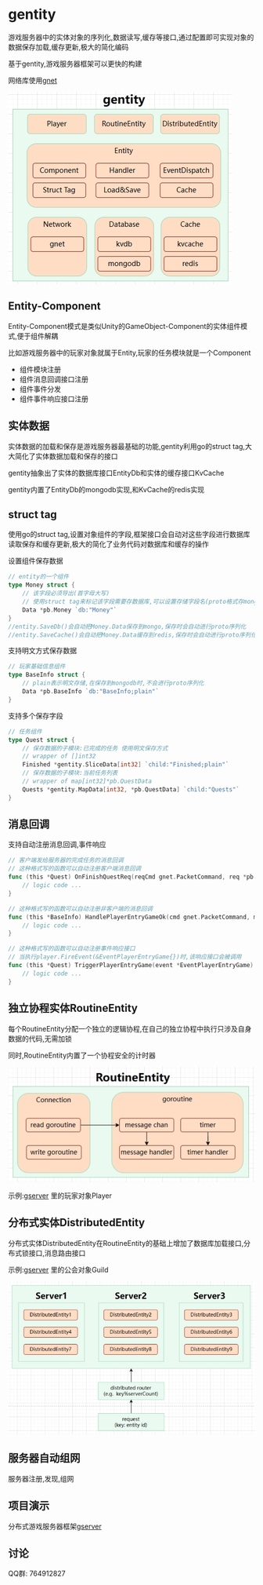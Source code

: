# gentity
游戏服务器中的实体对象的序列化,数据读写,缓存等接口,通过配置即可实现对象的数据保存加载,缓存更新,极大的简化编码

基于gentity,游戏服务器框架可以更快的构建

网络库使用[gnet](https://github.com/fish-tennis/gnet)

![gentity](https://github.com/fish-tennis/doc/blob/master/imgs/gentity/gentity.png)

## Entity-Component
Entity-Component模式是类似Unity的GameObject-Component的实体组件模式,便于组件解耦

比如游戏服务器中的玩家对象就属于Entity,玩家的任务模块就是一个Component

- 组件模块注册
- 组件消息回调接口注册
- 组件事件分发
- 组件事件响应接口注册

## 实体数据
实体数据的加载和保存是游戏服务器最基础的功能,gentity利用go的struct tag,大大简化了实体数据加载和保存的接口

gentity抽象出了实体的数据库接口EntityDb和实体的缓存接口KvCache

gentity内置了EntityDb的mongodb实现,和KvCache的redis实现

## struct tag
使用go的struct tag,设置对象组件的字段,框架接口会自动对这些字段进行数据库读取保存和缓存更新,极大的简化了业务代码对数据库和缓存的操作

设置组件保存数据
```go
// entity的一个组件
type Money struct {
	// 该字段必须导出(首字母大写)
	// 使用struct tag来标记该字段需要存数据库,可以设置存储字段名(proto格式存mongo时,使用全小写格式)
	Data *pb.Money `db:"Money"`
}
//entity.SaveDb()会自动把Money.Data保存到mongo,保存时会自动进行proto序列化
//entity.SaveCache()会自动把Money.Data缓存到redis,保存时会自动进行proto序列化
```

支持明文方式保存数据
```go
// 玩家基础信息组件
type BaseInfo struct {
	// plain表示明文存储,在保存到mongodb时,不会进行proto序列化
	Data *pb.BaseInfo `db:"BaseInfo;plain"`
}
```

支持多个保存字段
```go
// 任务组件
type Quest struct {
	// 保存数据的子模块:已完成的任务 使用明文保存方式
	// wrapper of []int32
	Finished *gentity.SliceData[int32] `child:"Finished;plain"`
	// 保存数据的子模块:当前任务列表
	// wrapper of map[int32]*pb.QuestData
	Quests *gentity.MapData[int32, *pb.QuestData] `child:"Quests"`
}
```

## 消息回调
支持自动注册消息回调,事件响应
```go
// 客户端发给服务器的完成任务的消息回调
// 这种格式写的函数可以自动注册客户端消息回调
func (this *Quest) OnFinishQuestReq(reqCmd gnet.PacketCommand, req *pb.FinishQuestReq) {
	// logic code ...
}
```
```go
// 这种格式写的函数可以自动注册非客户端的消息回调
func (this *BaseInfo) HandlePlayerEntryGameOk(cmd gnet.PacketCommand, msg *pb.PlayerEntryGameOk) { 
	// logic code ...
}
```
```go
// 这种格式写的函数可以自动注册事件响应接口
// 当执行player.FireEvent(&EventPlayerEntryGame{})时,该响应接口会被调用
func (this *Quest) TriggerPlayerEntryGame(event *EventPlayerEntryGame) {
	// logic code ...
}
```

## 独立协程实体RoutineEntity
每个RoutineEntity分配一个独立的逻辑协程,在自己的独立协程中执行只涉及自身数据的代码,无需加锁

同时,RoutineEntity内置了一个协程安全的计时器

![routine entity](https://github.com/fish-tennis/doc/blob/master/imgs/gentity/routineentity.png)

示例:[gserver](https://github.com/fish-tennis/gserver) 里的玩家对象Player

## 分布式实体DistributedEntity
分布式实体DistributedEntity在RoutineEntity的基础上增加了数据库加载接口,分布式锁接口,消息路由接口

示例:[gserver](https://github.com/fish-tennis/gserver) 里的公会对象Guild

![distributed entity](https://github.com/fish-tennis/doc/blob/master/imgs/gentity/distributedentity.png)

## 服务器自动组网
服务器注册,发现,组网

## 项目演示
分布式游戏服务器框架[gserver](https://github.com/fish-tennis/gserver)

## 讨论
QQ群: 764912827